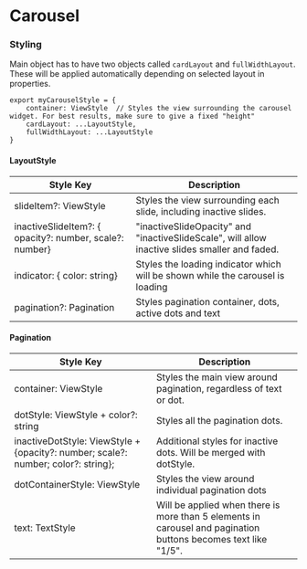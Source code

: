 # Carousel

### Styling

Main object has to have two objects called `cardLayout` and `fullWidthLayout`. These will be applied automatically
depending on selected layout in properties.

```
export myCarouselStyle = {
    container: ViewStyle  // Styles the view surrounding the carousel widget. For best results, make sure to give a fixed "height"
    cardLayout: ...LayoutStyle,
    fullWidthLayout: ...LayoutStyle
}
```

#### LayoutStyle

| Style Key                                               | Description                                                                                    |
| ------------------------------------------------------- | ---------------------------------------------------------------------------------------------- |
| slideItem?: ViewStyle                                   | Styles the view surrounding each slide, including inactive slides.                             |
| inactiveSlideItem?: { opacity?: number, scale?: number} | "inactiveSlideOpacity" and "inactiveSlideScale", will allow inactive slides smaller and faded. |
| indicator: { color: string}                             | Styles the loading indicator which will be shown while the carousel is loading                 |
| pagination?: Pagination                                 | Styles pagination container, dots, active dots and text                                        |

#### Pagination

| Style Key                                                                         | Description                                                                                                    |
| --------------------------------------------------------------------------------- | -------------------------------------------------------------------------------------------------------------- |
| container: ViewStyle                                                              | Styles the main view around pagination, regardless of text or dot.                                             |
| dotStyle: ViewStyle + color?: string                                              | Styles all the pagination dots.                                                                                |
| inactiveDotStyle: ViewStyle + {opacity?: number; scale?: number; color?: string}; | Additional styles for inactive dots. Will be merged with dotStyle.                                             |
| dotContainerStyle: ViewStyle                                                      | Styles the view around individual pagination dots                                                              |
| text: TextStyle                                                                   | Will be applied when there is more than 5 elements in carousel and pagination buttons becomes text like "1/5". |
